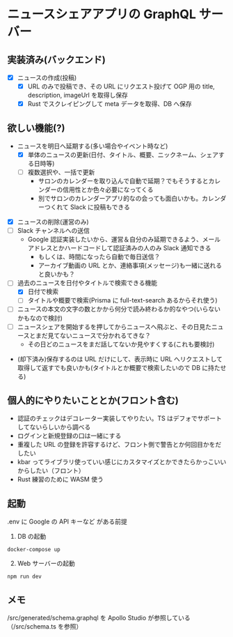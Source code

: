 # ニュースシェアアプリの GraphQL サーバー

## 実装済み(バックエンド)

- [x] ニュースの作成(投稿)
  - [x] URL のみで投稿でき、その URL にリクエスト投げて OGP 用の title, description, imageUrl を取得し保存
  - [x] Rust でスクレイピングして meta データを取得、DB へ保存

## 欲しい機能(?)

- ニュースを明日へ延期する(多い場合やイベント時など)
  - [x] 単体のニュースの更新(日付、タイトル、概要、ニックネーム、シェアする日時等)
  - [ ] 複数選択や、一括で更新
    - サロンのカレンダーを取り込んで自動で延期？でもそうするとカレンダーの信用性とか色々必要になってくる
    - 別でサロンのカレンダーアプリ的なの会っても面白いかも。カレンダーつくれて Slack に投稿もできる
- [x] ニュースの削除(運営のみ)
- [ ] Slack チャンネルへの送信
  - Google 認証実装したいから、運営＆自分のみ延期できるよう、メールアドレスとかハードコードして認証済みの人のみ Slack 通知できる
    - もしくは、時間になったら自動で毎日送信？
    - アーカイブ動画の URL とか、連絡事項(メッセージ)も一緒に送れると良いかも？
- [ ] 過去のニュースを日付やタイトルで検索できる機能
  - [x] 日付で検索
  - [ ] タイトルや概要で検索(Prisma に full-text-search あるからそれ使う)
- [ ] ニュースの本文の文字の数とかから何分で読み終わるか的なやつ(いらないかもなので検討)
- [ ] ニュースシェアを開始するを押してからニュースへ飛ぶと、その日見たニュースとまだ見てないニュースで分かれるてきな？
  - その日どのニュースをまだ話してないか見やすくする(これも要検討)
- (却下済み)保存するのは URL だけにして、表示時に URL へリクエストして取得して返すでも良いかも(タイトルとか概要で検索したいので DB に持たせる)

## 個人的にやりたいこととか(フロント含む)

- 認証のチェックはデコレーター実装してやりたい。TS はデフォでサポートしてないらしいから調べる
- ログインと新規登録の口は一緒にする
- 重複した URL の登録を許容するけど、フロント側で警告とか何回目かをだしたい
- kbar ってライブラリ使っていい感じにカスタマイズとかできたらかっこいいからしたい（フロント）
- Rust 練習のために WASM 使う

## 起動

.env に Google の API キーなど がある前提

1. DB の起動

```bash:terminal
docker-compose up
```

2. Web サーバーの起動

```bash:terminal
npm run dev
```

## メモ

/src/generated/schema.graphql を Apollo Studio が参照している（/src/schema.ts を参照）
